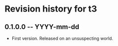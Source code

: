 # Revision history for t3

## 0.1.0.0 -- YYYY-mm-dd

* First version. Released on an unsuspecting world.
